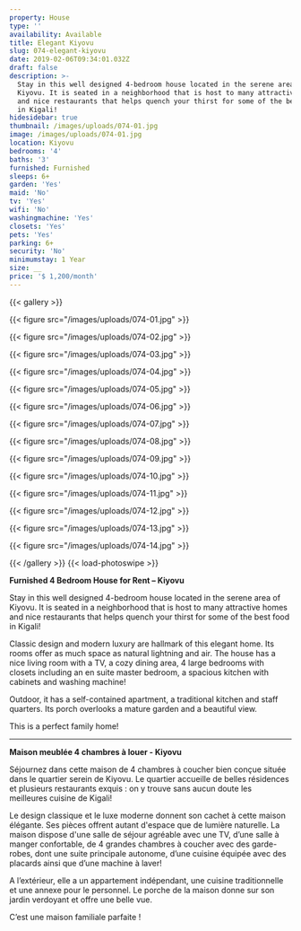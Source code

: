 ```yaml
---
property: House
type: ''
availability: Available
title: Elegant Kiyovu
slug: 074-elegant-kiyovu
date: 2019-02-06T09:34:01.032Z
draft: false
description: >-
  Stay in this well designed 4-bedroom house located in the serene area of
  Kiyovu. It is seated in a neighborhood that is host to many attractive homes
  and nice restaurants that helps quench your thirst for some of the best food
  in Kigali!
hidesidebar: true
thumbnail: /images/uploads/074-01.jpg
image: /images/uploads/074-01.jpg
location: Kiyovu
bedrooms: '4'
baths: '3'
furnished: Furnished
sleeps: 6+
garden: 'Yes'
maid: 'No'
tv: 'Yes'
wifi: 'No'
washingmachine: 'Yes'
closets: 'Yes'
pets: 'Yes'
parking: 6+
security: 'No'
minimumstay: 1 Year
size: __
price: '$ 1,200/month'
---
```

{{< gallery >}} 

{{< figure src="/images/uploads/074-01.jpg" >}} 

{{< figure src="/images/uploads/074-02.jpg" >}}

 {{< figure src="/images/uploads/074-03.jpg" >}} 

{{< figure src="/images/uploads/074-04.jpg" >}}

{{< figure src="/images/uploads/074-05.jpg" >}}

 {{< figure src="/images/uploads/074-06.jpg" >}}

 {{< figure src="/images/uploads/074-07.jpg" >}}

 {{< figure src="/images/uploads/074-08.jpg" >}}

{{< figure src="/images/uploads/074-09.jpg" >}} 

{{< figure src="/images/uploads/074-10.jpg" >}}

 {{< figure src="/images/uploads/074-11.jpg" >}} 

{{< figure src="/images/uploads/074-12.jpg" >}}

{{< figure src="/images/uploads/074-13.jpg" >}}

{{< figure src="/images/uploads/074-14.jpg" >}}

 {{< /gallery >}} {{< load-photoswipe >}}

**Furnished 4 Bedroom House for Rent – Kiyovu**

Stay in this well designed 4-bedroom house located in the serene area of Kiyovu. It is seated in a neighborhood that is host to many attractive homes and nice restaurants that helps quench your thirst for some of the best food in Kigali!

Classic design and modern luxury are hallmark of this elegant home. Its rooms offer as much space as natural lightning and air. The house has a nice living room with a TV, a cozy dining area, 4 large bedrooms with closets including an en suite master bedroom, a spacious kitchen with cabinets and washing machine!

Outdoor, it has a self-contained apartment, a traditional kitchen and staff quarters. Its porch overlooks a mature garden and a beautiful view.

This is a perfect family home!

- - -

**Maison meublée 4 chambres à louer - Kiyovu**

Séjournez dans cette maison de 4 chambres à coucher bien conçue située dans le quartier serein de Kiyovu. Le quartier accueille de belles résidences et plusieurs restaurants exquis : on y trouve sans aucun doute les meilleures cuisine de Kigali!

Le design classique et le luxe moderne donnent son cachet à cette maison élégante. Ses pièces offrent autant d'espace que de lumière naturelle. La maison dispose d'une salle de séjour agréable avec une TV, d’une salle à manger confortable, de 4 grandes chambres à coucher avec des garde-robes, dont une suite principale autonome, d’une cuisine équipée avec des placards ainsi que d’une machine à laver! 

A l’extérieur, elle a un appartement indépendant, une cuisine traditionnelle et une annexe pour le personnel. Le porche de la maison donne sur son jardin verdoyant et offre une belle vue.

C’est une maison familiale parfaite !
